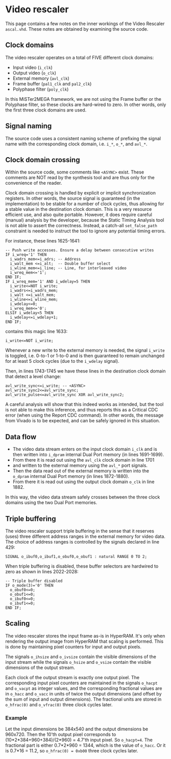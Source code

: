# Video rescaler

This page contains a few notes on the inner workings of the Video Rescaler
`ascal.vhd`.  These notes are obtained by examining the source code.

## Clock domains

The video rescaler operates on a total of FIVE different clock domains:
* Input video (`i_clk`)
* Output video (`o_clk`)
* External memory (`avl_clk`)
* Frame buffer (`pal1_clk` and `pal2_clk`)
* Polyphase filter (`poly_clk`)

In this MiSTer2MEGA framework, we are not using the Frame buffer or the
Polyphase filter, so these clocks are hard-wired to zero. In other
words, only the first three clock domains are used.

## Signal naming

The source code uses a consistent naming scheme of prefixing the signal name
with the corresponding clock domain, i.e. `i_*`, `o_*`, and `avl_*`.

## Clock domain crossing

Within the source code, some comments like `<ASYNC>` exist. These comments are
NOT read by the synthesis tool and are thus only for the convenience of the
reader.

Clock domain crossing is handled by explicit or implicit synchronization
registers.  In other words, the source signal is guaranteed (in the
implementation) to be stable for a number of clock cycles, thus allowing for a
stable value in the destination clock domain. This is a very resource efficient
use, and also quite portable.  However, it does require careful (manual)
analysis by the developer, because the Static Timing Analysis tool is not able
to assert the correctness. Instead, a catch-all `set_false_path` constraint is
needed to instruct the tool to ignore any potential timing errors.

For instance, these lines 1625-1641:
```
-- Push write accesses. Ensure a delay between consecutive writes
IF i_wreq='1' THEN
  i_wadrs_mem<=i_adrs; -- Address
  i_walt_mem <=i_alt;  -- Double buffer select
  i_wline_mem<=i_line; -- Line, for interleaved video
  i_wreq_mem<='1';
END IF;
IF i_wreq_mem='1' AND i_wdelay=5 THEN
  i_write<=NOT i_write;
  i_wadrs<=i_wadrs_mem;
  i_walt <=i_walt_mem;
  i_wline<=i_wline_mem;
  i_wdelay<=0;
  i_wreq_mem<='0';
ELSIF i_wdelay<5 THEN
  i_wdelay<=i_wdelay+1;
END IF;
```
contains this magic line 1633:
```
i_write<=NOT i_write;
```

Whenever a new write to the external memory is needed, the signal `i_write` is
toggled, i.e. 0-to-1 or 1-to-0 and is then guaranteed to remain unchanged for
at least 5 clock cycles (due to the `i_wdelay` signal).

Then, in lines 1743-1745 we have these lines in the destination clock domain
that detect a level change:
```
avl_write_sync<=i_write; -- <ASYNC>
avl_write_sync2<=avl_write_sync;
avl_write_pulse<=avl_write_sync XOR avl_write_sync2;
```

A careful analysis will show that this indeed works as intended, but the tool
is not able to make this inference, and thus reports this as a Critical CDC
error (when using the Report CDC command). In other words, the message from Vivado
is to be expected, and can be safely ignored in this situation.

## Data flow

* The video data stream enters on the input clock domain `i_clk` and is then
  written into `i_dpram` internal Dual Port memory (in lines 1691-1699).
* From there it is read out using the `avl_clk` clock domain in line 1701
* and written to the external memory using the `avl_*` port signals.
* Then the data read out of the external memory is written into the `o_dpram`
  internal Dual Port memory (in lines 1872-1880).
* From there it is read out using the output clock domain `o_clk` in line 1882.

In this way, the video data stream safely crosses between the three clock domains
using the two Dual Port memories.

## Triple buffering

The video rescaler support triple buffering in the sense that it reserves (uses)
three different address ranges in the external memory for video data.
The choice of address ranges is controlled by the signals declared in line 429:
```
SIGNAL o_ibuf0,o_ibuf1,o_obuf0,o_obuf1 : natural RANGE 0 TO 2;
```
When triple buffering is disabled, these buffer selectors are hardwired to zero
as shown in lines 2022-2028:
```
-- Triple buffer disabled
IF o_mode(3)='0' THEN
  o_obuf0<=0;
  o_obuf1<=0;
  o_ibuf0<=0;
  o_ibuf1<=0;
END IF;
```

## Scaling

The video rescaler stores the input frame as-is in HyperRAM. It's only when
rendering the output image from HyperRAM that scaling is performed. This is
done by maintaining pixel counters for input and output pixels.

The signals `o_ihsize` and `o_ivsize` contain the visible dimensions of the
input stream while the signals `o_hsize` and `o_vsize` contain the visible
dimensions of the output stream.

Each clock of the output stream is exactly one output pixel.  The corresponding input
pixel counters are maintained in the signals `o_hacpt` and `o_vacpt` as integer
values, and the corresponding fractional values are in `o_hacc` and `o_vacc` in
units of twice the output dimensions (and offset by the sum of input and output
dimensions). The fractional units are stored in `o_hfrac(0)` and `o_vfrac(0)`
three clock cycles later.

### Example
Let the input dimensions be 384x540 and the output dimensions be 960x720. Then the
10'th output pixel corresponds to (10\*2\*384+960+384)/(2\*960) = 4.7'th input pixel.
So `o_hacpt=4`. The fractional part is either 0.7\*2\*960 = 1344, which is the
value of `o_hacc`. Or it is 0.7\*16 = 11.2, so `o_hfrac(0) = 0xb00` three clock
cycles later.

